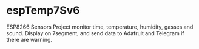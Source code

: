 # espTemp7Sv6
ESP8266 Sensors Project monitor time, temperature, humidity, gasses and sound. Display on 7segment, and send data to Adafruit and Telegram if there are warning. 
